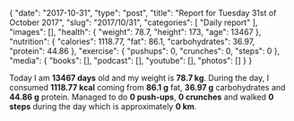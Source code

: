 {
    "date": "2017-10-31",
    "type": "post",
    "title": "Report for Tuesday 31st of October 2017",
    "slug": "2017\/10\/31",
    "categories": [
        "Daily report"
    ],
    "images": [],
    "health": {
        "weight": 78.7,
        "height": 173,
        "age": 13467
    },
    "nutrition": {
        "calories": 1118.77,
        "fat": 86.1,
        "carbohydrates": 36.97,
        "protein": 44.86
    },
    "exercise": {
        "pushups": 0,
        "crunches": 0,
        "steps": 0
    },
    "media": {
        "books": [],
        "podcast": [],
        "youtube": [],
        "photos": []
    }
}

Today I am <strong>13467 days</strong> old and my weight is <strong>78.7 kg</strong>. During the day, I consumed <strong>1118.77 kcal</strong> coming from <strong>86.1 g</strong> fat, <strong>36.97 g</strong> carbohydrates and <strong>44.86 g</strong> protein. Managed to do <strong>0 push-ups</strong>, <strong>0 crunches</strong> and walked <strong>0 steps</strong> during the day which is approximately <strong>0 km</strong>.